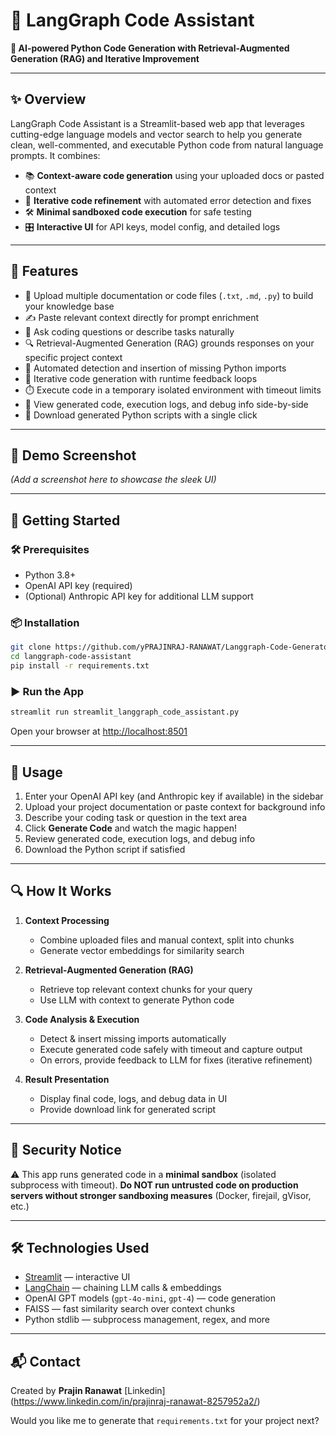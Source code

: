 # 🚀 LangGraph Code Assistant

**🧠 AI-powered Python Code Generation with Retrieval-Augmented Generation (RAG) and Iterative Improvement**

---

## ✨ Overview

LangGraph Code Assistant is a Streamlit-based web app that leverages cutting-edge language models and vector search to help you generate clean, well-commented, and executable Python code from natural language prompts. It combines:

* 📚 **Context-aware code generation** using your uploaded docs or pasted context
* 🔄 **Iterative code refinement** with automated error detection and fixes
* 🛠️ **Minimal sandboxed code execution** for safe testing
* 🎛️ **Interactive UI** for API keys, model config, and detailed logs

---

## 🎯 Features

* 📂 Upload multiple documentation or code files (`.txt`, `.md`, `.py`) to build your knowledge base
* ✍️ Paste relevant context directly for prompt enrichment
* 💬 Ask coding questions or describe tasks naturally
* 🔍 Retrieval-Augmented Generation (RAG) grounds responses on your specific project context
* 🧩 Automated detection and insertion of missing Python imports
* 🤖 Iterative code generation with runtime feedback loops
* ⏱️ Execute code in a temporary isolated environment with timeout limits
* 👀 View generated code, execution logs, and debug info side-by-side
* 💾 Download generated Python scripts with a single click

---

## 📸 Demo Screenshot

*(Add a screenshot here to showcase the sleek UI)*

---

## 🚀 Getting Started

### 🛠️ Prerequisites

* Python 3.8+
* OpenAI API key (required)
* (Optional) Anthropic API key for additional LLM support

### 📦 Installation

```bash
git clone https://github.com/yPRAJINRAJ-RANAWAT/Langgraph-Code-Generator.git
cd langgraph-code-assistant
pip install -r requirements.txt
```

### ▶️ Run the App

```bash
streamlit run streamlit_langgraph_code_assistant.py
```

Open your browser at [http://localhost:8501](http://localhost:8501)

---

## 🧩 Usage

1. Enter your OpenAI API key (and Anthropic key if available) in the sidebar
2. Upload your project documentation or paste context for background info
3. Describe your coding task or question in the text area
4. Click **Generate Code** and watch the magic happen!
5. Review generated code, execution logs, and debug info
6. Download the Python script if satisfied

---

## 🔍 How It Works

1. **Context Processing**

   * Combine uploaded files and manual context, split into chunks
   * Generate vector embeddings for similarity search

2. **Retrieval-Augmented Generation (RAG)**

   * Retrieve top relevant context chunks for your query
   * Use LLM with context to generate Python code

3. **Code Analysis & Execution**

   * Detect & insert missing imports automatically
   * Execute generated code safely with timeout and capture output
   * On errors, provide feedback to LLM for fixes (iterative refinement)

4. **Result Presentation**

   * Display final code, logs, and debug data in UI
   * Provide download link for generated script

---

## 🔐 Security Notice

⚠️ This app runs generated code in a **minimal sandbox** (isolated subprocess with timeout).
**Do NOT run untrusted code on production servers without stronger sandboxing measures** (Docker, firejail, gVisor, etc.)

---

## 🛠️ Technologies Used

* [Streamlit](https://streamlit.io) — interactive UI
* [LangChain](https://langchain.com) — chaining LLM calls & embeddings
* OpenAI GPT models (`gpt-4o-mini`, `gpt-4`) — code generation
* FAISS — fast similarity search over context chunks
* Python stdlib — subprocess management, regex, and more

---

## 📬 Contact

Created by **Prajin Ranawat**
[Linkedin] (https://www.linkedin.com/in/prajinraj-ranawat-8257952a2/)


Would you like me to generate that `requirements.txt` for your project next?
